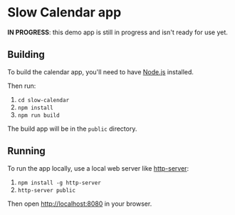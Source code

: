 # Slow Calendar app

**IN PROGRESS**: this demo app is still in progress and isn't ready for use yet.

## Building

To build the calendar app, you'll need to have [Node.js](https://nodejs.org/) installed.

Then run:

1. `cd slow-calendar`
1. `npm install`
1. `npm run build`

The build app will be in the `public` directory.

## Running

To run the app locally, use a local web server like [http-server](https://www.npmjs.com/package/http-server):

1. `npm install -g http-server`
1. `http-server public`

Then open [http://localhost:8080](http://localhost:8080) in your browser.
